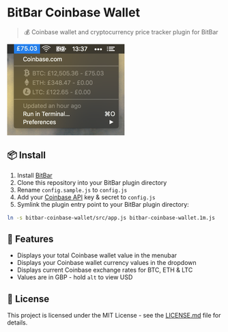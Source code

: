 # BitBar Coinbase Wallet
> 💰 Coinbase wallet and cryptocurrency price tracker plugin for BitBar

<img src="screenshot.png" width="275">

## 📦 Install

1. Install [BitBar](https://github.com/matryer/bitbar)
2. Clone this repository into your BitBar plugin directory
3. Rename `config.sample.js` to `config.js`
4. Add your [Coinbase API](https://www.coinbase.com/settings/api) key & secret to `config.js`
5. Symlink the plugin entry point to your BitBar plugin directory:

```sh
ln -s bitbar-coinbase-wallet/src/app.js bitbar-coinbase-wallet.1m.js
```

## 🚀 Features

- Displays your total Coinbase wallet value in the menubar
- Displays your Coinbase wallet currency values in the dropdown
- Displays current Coinbase exchange rates for BTC, ETH & LTC
- Values are in GBP - hold `alt` to view USD


## 📄 License

This project is licensed under the MIT License - see the [LICENSE.md](LICENSE.md) file for details.

